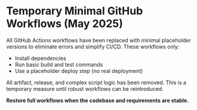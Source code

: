 # Temporary Minimal GitHub Workflows (May 2025)

All GitHub Actions workflows have been replaced with minimal placeholder versions to eliminate errors and simplify CI/CD. These workflows only:
- Install dependencies
- Run basic build and test commands
- Use a placeholder deploy step (no real deployment)

All artifact, release, and complex script logic has been removed. This is a temporary measure until robust workflows can be reintroduced.

**Restore full workflows when the codebase and requirements are stable.**
